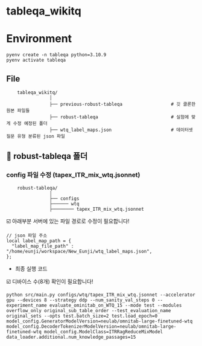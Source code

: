 # tableqa_wikitq

# Environment

```
pyenv create -n tableqa python=3.10.9
pyenv activate tableqa
```

## File


```    
    tableqa_wikitq/
                │
                ├── previous-robust-tableqa                  # 깃 클론한 원본 파일들
                ├── robust-tableqa                           # 실험에 맞게 수정 예정된 폴더
                ├── wtq_label_maps.json                      # 데이터셋 질문 유형 분류된 json 파일
```

## 📁 robust-tableqa 폴더


### config 파일 수정 (tapex_ITR_mix_wtq.jsonnet)

```    
    robust-tableqa/
                │ 
                ├── configs
                ├────── wtq
                ├──────── tapex_ITR_mix_wtq.jsonnet             

```

☑️ 아래부분 서버에 있는 파일 경로로 수정이 필요합니다!

```
// json 파일 주소
local label_map_path = {
  "label_map_file_path" : "/home/eunji/workspace/New_Eunji/wtq_label_maps.json",
};

```

* 최종 실행 코드 

☑️ 디바이스 수(8개) 확인이 필요합니다!

```
python src/main.py configs/wtq/tapex_ITR_mix_wtq.jsonnet --accelerator gpu --devices 8 --strategy ddp --num_sanity_val_steps 0 --experiment_name evaluate_ominitab_on_WTQ_15 --mode test --modules overflow_only original_sub_table_order --test_evaluation_name original_sets --opts test.batch_size=2 test.load_epoch=0 model_config.GeneratorModelVersion=neulab/omnitab-large-finetuned-wtq model_config.DecoderTokenizerModelVersion=neulab/omnitab-large-finetuned-wtq model_config.ModelClass=ITRRagReduceMixModel data_loader.additional.num_knowledge_passages=15
```

